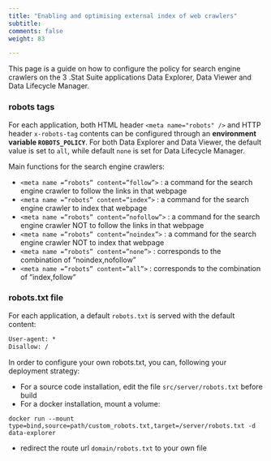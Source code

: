 ```yaml
---
title: "Enabling and optimising external index of web crawlers"
subtitle: 
comments: false
weight: 83

---
```


This page is a guide on how to configure the policy for search engine crawlers on the 3 .Stat Suite applications Data Explorer, Data Viewer and Data Lifecycle Manager.

### robots tags
For each application, both HTML header `<meta name="robots" />` and HTTP header `x-robots-tag` contents can be configured through an **environment variable `ROBOTS_POLICY`**. For both Data Explorer and Data Viewer, the default value is set to `all`, while default `none` is set for Data Lifecycle Manager.

Main functions for the search engine crawlers:
- `<meta name =”robots” content=”follow”>` : a command for the search engine crawler to follow the links in that webpage
- `<meta name =”robots” content=”index”>` : a command for the search engine crawler to index that webpage
- `<meta name =”robots” content=”nofollow”>` : a command for the search engine crawler NOT to follow the links in that webpage
- `<meta name =”robots” content=”noindex”>` : a command for the search engine crawler NOT to index that webpage
- `<meta name =”robots” content=”none”>` : corresponds to the combination of ”noindex,nofollow”
- `<meta name =”robots” content=”all”>` : corresponds to the combination of ”index,follow”

### robots.txt file
For each application, a default `robots.txt` is served with the default content:

```txt
User-agent: *
Disallow: /
```

In order to configure your own robots.txt, you can, following your deployment strategy:
- For a source code installation, edit the file `src/server/robots.txt` before build
- For a docker installation, mount a volume:

```
docker run --mount type=bind,source=path/custom_robots.txt,target=/server/robots.txt -d data-explorer
```

- redirect the route url `domain/robots.txt` to your own file

